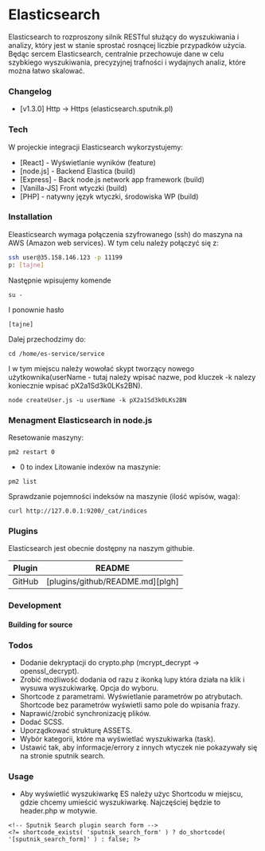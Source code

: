 # Elasticsearch

Elasticsearch to rozproszony silnik RESTful służący do wyszukiwania i analizy, który jest w stanie sprostać rosnącej liczbie przypadków użycia. Będąc sercem Elasticsearch, centralnie przechowuje dane w celu szybkiego wyszukiwania, precyzyjnej trafności i wydajnych analiz, które można łatwo skalować.

### Changelog

- [v1.3.0] Http -> Https (elasticsearch.sputnik.pl)

### Tech

W projeckie integracji Elasticsearch wykorzystujemy:

- [React] - Wyświetlanie wyników (feature)
- [node.js] - Backend Elastica (build)
- [Express] - Back node.js network app framework (build)
- [Vanilla-JS] Front wtyczki (build)
- [PHP] - natywny język wtyczki, środowiska WP (build)

### Installation

Eleasticsearch wymaga połączenia szyfrowanego (ssh) do maszyna na AWS (Amazon web services).
W tym celu należy połączyć się z:

```sh
ssh user@35.158.146.123 -p 11199
p: [tajne]
```

Następnie wpisujemy komende

```
su -
```

I ponownie hasło

```
[tajne]
```

Dalej przechodzimy do:

```
cd /home/es-service/service
```

I w tym miejscu należy wowołać skypt tworzący nowego użytkownika(userName - tutaj należy wpisać nazwe, pod kluczek -k nalezy koniecznie wpisać pX2a1Sd3k0LKs2BN).

```
node createUser.js -u userName -k pX2a1Sd3k0LKs2BN
```

### Menagment Elasticsearch in node.js

Resetowanie maszyny:

```
pm2 restart 0
```

- 0 to index
  Litowanie indexów na maszynie:

```
pm2 list
```

Sprawdzanie pojemności indeksów na maszynie (ilość wpisów, waga):

```
curl http://127.0.0.1:9200/_cat/indices
```

### Plugins

Elasticsearch jest obecnie dostępny na naszym githubie.

| Plugin | README                           |
| ------ | -------------------------------- |
| GitHub | [plugins/github/README.md][plgh] |

### Development

#### Building for source

### Todos

- Dodanie dekryptacji do crypto.php (mcrypt_decrypt -> openssl_decrypt).
- Zrobić możliwość dodania od razu z ikonką lupy która działa na klik i wysuwa wyszukiwarkę. Opcja do wyboru.
- Shortcode z parametrami. Wyświetlanie parametrów po atrybutach. Shortcode bez parametrów wyświetli samo pole do wpisania frazy.
- Naprawić/zrobić synchronizację plików.
- Dodać SCSS.
- Uporządkować strukturę ASSETS.
- Wybór kategorii, które ma wyświetlać wyszukiwarka (task).
- Ustawić tak, aby informacje/errory z innych wtyczek nie pokazywały się na stronie sputnik search.

### Usage

- Aby wyświetlić wyszukiwarkę ES należy użyc Shortcodu w miejscu, gdzie chcemy umieścić wyszukiwarkę. Najczęściej będzie to header.php w motywie.

```
<!-- Sputnik Search plugin search form -->
<?= shortcode_exists( 'sputnik_search_form' ) ? do_shortcode( '[sputnik_search_form]' ) : false; ?>
```
